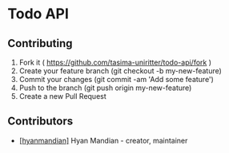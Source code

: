 # Todo API

## Contributing

1. Fork it ( https://github.com/tasima-uniritter/todo-api/fork )
2. Create your feature branch (git checkout -b my-new-feature)
3. Commit your changes (git commit -am 'Add some feature')
4. Push to the branch (git push origin my-new-feature)
5. Create a new Pull Request

## Contributors

- [[hyanmandian]](https://github.com/[hyanmandian]) Hyan Mandian - creator, maintainer